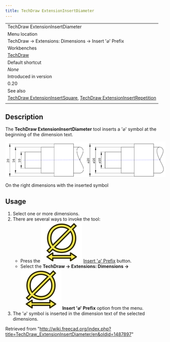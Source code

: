 ```yaml
---
title: TechDraw ExtensionInsertDiameter
---
```


|                                                                                                                                                                                                                    |
| ------------------------------------------------------------------------------------------------------------------------------------------------------------------------------------------------------------------ |
| TechDraw ExtensionInsertDiameter                                                                                                                                                                                   |
| Menu location                                                                                                                                                                                                      |
| TechDraw → Extensions: Dimensions → Insert '⌀' Prefix                                                                                                                                                              |
| Workbenches                                                                                                                                                                                                        |
| [TechDraw](/TechDraw_Workbench "TechDraw Workbench")                                                                                                                                                               |
| Default shortcut                                                                                                                                                                                                   |
| _None_                                                                                                                                                                                                             |
| Introduced in version                                                                                                                                                                                              |
| 0.20                                                                                                                                                                                                               |
| See also                                                                                                                                                                                                           |
| [TechDraw ExtensionInsertSquare](/TechDraw_ExtensionInsertSquare "TechDraw ExtensionInsertSquare"), [TechDraw ExtensionInsertRepetition](/TechDraw_ExtensionInsertRepetition "TechDraw ExtensionInsertRepetition") |
|                                                                                                                                                                                                                    |

## Description

The **TechDraw ExtensionInsertDiameter** tool inserts a '⌀' symbol at the beginning of the dimension text.

![](/src/assets/images/TechDraw_ExtensionInsertDiameterExample.png)

On the right dimensions with the inserted symbol

## Usage

1. Select one or more dimensions.
2. There are several ways to invoke the tool:
   - Press the ![](/src/assets/images/TechDraw_ExtensionInsertDiameter.svg) [Insert '⌀' Prefix](/TechDraw_ExtensionInsertDiameter "TechDraw ExtensionInsertDiameter") button.
   - Select the **TechDraw → Extensions: Dimensions → ![](/src/assets/images/TechDraw_ExtensionInsertDiameter.svg) Insert '⌀' Prefix** option from the menu.
3. The '⌀' symbol is inserted in the dimension text of the selected dimensions.

Retrieved from "<http://wiki.freecad.org/index.php?title=TechDraw_ExtensionInsertDiameter/en&oldid=1487897>"
